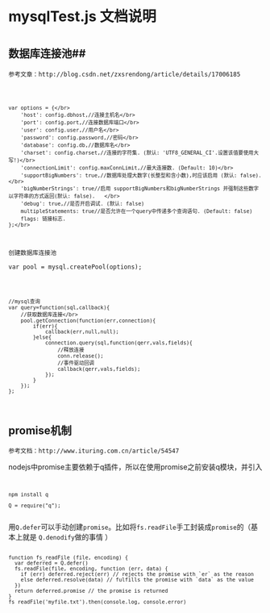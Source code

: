 # mysqlTest.js 文档说明 #
#

## 数据库连接池##

	参考文章：http://blog.csdn.net/zxsrendong/article/details/17006185
<code>

	var options = {</br>
		'host': config.dbhost,//连接主机名</br>
	    'port': config.port,//连接数据库端口</br>
	    'user': config.user,//用户名</br>
	    'password': config.password,//密码</br>
	    'database': config.db,//数据库名</br>
	    'charset': config.charset,//连接的字符集. (默认: 'UTF8_GENERAL_CI'.设置该值要使用大写!)</br>
	    'connectionLimit': config.maxConnLimit,//最大连接数. (Default: 10)</br>
	    'supportBigNumbers': true,//数据库处理大数字(长整型和含小数),时应该启用 (默认: false).</br>
	    'bigNumberStrings': true//启用 supportBigNumbers和bigNumberStrings 并强制这些数字以字符串的方式返回(默认: false).   </br>
		'debug': true,//是否开启调试. (默认: false)  
		multipleStatements: true//是否允许在一个query中传递多个查询语句. (Default: false)  
		flags: 链接标志.
	};</br>
</code>

	创建数据库连接池
<code>var pool = mysql.createPool(options);</code>

<code>
	
	//mysql查询
	var query=function(sql,callback){  
		//获取数据库连接</br>
	    pool.getConnection(function(err,connection){  
	        if(err){  
	            callback(err,null,null);  
	        }else{  
	            connection.query(sql,function(qerr,vals,fields){  
	                //释放连接  
	                conn.release();  
	                //事件驱动回调  
	                callback(qerr,vals,fields);  
	            });  
	        }  
	    });  
	};
</code>


## promise机制 ##

	参考文档：http://www.ituring.com.cn/article/54547

nodejs中promise主要依赖于q插件，所以在使用promise之前安装q模块，并引入
<code>
	
	npm install q

	Q = require("q");
</code>
用<code>Q.defer</code>可以手动创建<code>promise</code>。比如将<code>fs.readFile</code>手工封装成<code>promise</code>的（基本上就是 <code>Q.denodify</code>做的事情 ）

<code>
	
	function fs_readFile (file, encoding) {
	  var deferred = Q.defer()
	  fs.readFile(file, encoding, function (err, data) {
	    if (err) deferred.reject(err) // rejects the promise with `er` as the reason
	    else deferred.resolve(data) // fulfills the promise with `data` as the value
	  })
	  return deferred.promise // the promise is returned
	}
	fs_readFile('myfile.txt').then(console.log, console.error)
</code>